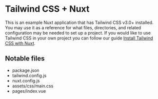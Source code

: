 # Tailwind CSS + Nuxt

This is an example Nuxt application that has Tailwind CSS v3.0+ installed. You may use it as a reference for what files, directories, and related configuration may be needed to set up a project. If you would like to use Tailwind CSS in your own project you can follow our guide [Install Tailwind CSS with Nuxt](https://tailwindcss.com/docs/guides/nuxt).

## Notable files

- package.json
- tailwind.config.js
- nuxt.config.js
- assets/css/main.css
- pages/index.vue
